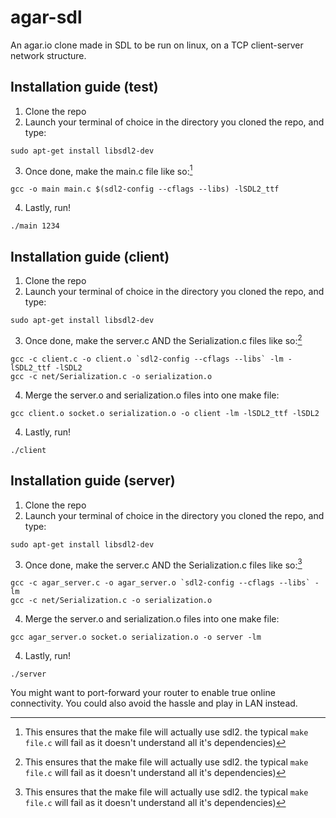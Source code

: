 # agar-sdl
An agar.io clone made in SDL to be run on linux, on a TCP client-server network structure.

## Installation guide (test)
1. Clone the repo
2. Launch your terminal of choice in the directory you cloned the repo, and type:
```
sudo apt-get install libsdl2-dev 
```
3. Once done, make the main.c file like so:[^1]
``` 
gcc -o main main.c $(sdl2-config --cflags --libs) -lSDL2_ttf 
```
4. Lastly, run!
```
./main 1234
```

## Installation guide (client)
1. Clone the repo
2. Launch your terminal of choice in the directory you cloned the repo, and type:
```
sudo apt-get install libsdl2-dev 
```
3. Once done, make the server.c AND the Serialization.c files like so:[^1]
``` 
gcc -c client.c -o client.o `sdl2-config --cflags --libs` -lm -lSDL2_ttf -lSDL2
gcc -c net/Serialization.c -o serialization.o
```
4. Merge the server.o and serialization.o files into one make file:
```
gcc client.o socket.o serialization.o -o client -lm -lSDL2_ttf -lSDL2
```

[^1]: This ensures that the make file will actually use sdl2. the typical `make file.c` will fail as it doesn't understand all it's dependencies)

4. Lastly, run! 
```
./client
```


## Installation guide (server)
1. Clone the repo
2. Launch your terminal of choice in the directory you cloned the repo, and type:
```
sudo apt-get install libsdl2-dev 
```
3. Once done, make the server.c AND the Serialization.c files like so:[^1]
``` 
gcc -c agar_server.c -o agar_server.o `sdl2-config --cflags --libs` -lm
gcc -c net/Serialization.c -o serialization.o
```
4. Merge the server.o and serialization.o files into one make file:
```
gcc agar_server.o socket.o serialization.o -o server -lm
```

[^1]: This ensures that the make file will actually use sdl2. the typical `make file.c` will fail as it doesn't understand all it's dependencies)

4. Lastly, run! 
```
./server
```

You might want to port-forward your router to enable true online connectivity. You could also avoid the hassle and play in LAN instead.
